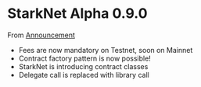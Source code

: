 # StarkNet Alpha 0.9.0

From [Announcement](https://medium.com/starkware/starknet-alpha-0-9-0-dce43cf13490)

- Fees are now mandatory on Testnet, soon on Mainnet
- Contract factory pattern is now possible!
- StarkNet is introducing contract classes
- Delegate call is replaced with library call
